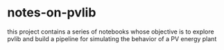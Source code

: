 # notes-on-pvlib
this project contains a series of notebooks whose objective is to explore pvlib and build a pipeline for simulating the behavior of a PV energy plant
